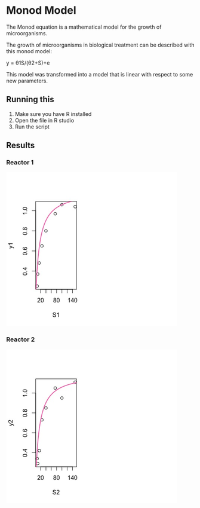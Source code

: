# Monod Model

The Monod equation is a mathematical model for the growth of microorganisms.

The growth of microorganisms in biological treatment can be described with this monod model:

y = θ1S/(θ2+S)+e


This model was transformed into a model that is linear with respect to some new parameters.

## Running this

1. Make sure you have R installed
2. Open the file in R studio
3. Run the script




## Results



### Reactor 1
![Reactor 1](Rplot1.jpeg)



### Reactor 2
![Reactor 2](Rplot2.jpeg)









